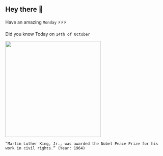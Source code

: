 ## Hey there 👋
Have an amazing `Monday` ⚡⚡⚡

Did you know Today on `14th of October`
 
 [<img src="https://pbs.twimg.com/media/Ea0yiN3XgAEEqbR.jpg" width="300" />](https://www.nobelprize.org/prizes/peace/1964/king/facts/) 
 ```
“Martin Luther King, Jr., was awarded the Nobel Peace Prize for his work in civil rights.” (Year: 1964)
```
